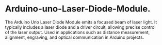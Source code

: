 # Arduino-uno-Laser-Diode-Module.
The Arduino Uno Laser Diode Module emits a focused beam of laser light. It typically includes a laser diode and a driver circuit, allowing precise control of the laser output. Used in applications such as distance measurement, alignment, engraving, and optical communication in Arduino projects.
